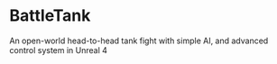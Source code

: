 # BattleTank
An open-world head-to-head tank fight with simple AI, and advanced control system in Unreal 4
